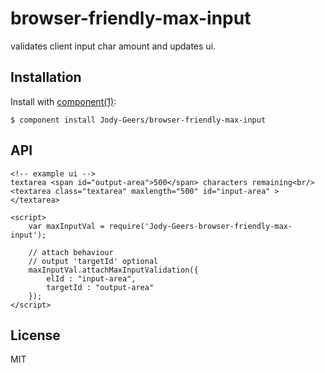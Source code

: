 # browser-friendly-max-input

  validates client input char amount and updates ui.

## Installation

  Install with [component(1)](http://component.io):

    $ component install Jody-Geers/browser-friendly-max-input

## API

	<!-- example ui -->
	textarea <span id="output-area">500</span> characters remaining<br/>
	<textarea class="textarea" maxlength="500" id="input-area" ></textarea>
	
	<script>
		var maxInputVal = require('Jody-Geers-browser-friendly-max-input');
		
		// attach behaviour
		// output 'targetId' optional
		maxInputVal.attachMaxInputValidation({
			elId : "input-area",
			targetId : "output-area"
		});
	</script>


## License

  MIT
